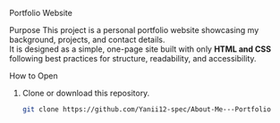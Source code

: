 Portfolio Website

Purpose
This project is a personal portfolio website showcasing my background, projects, and contact details.  
It is designed as a simple, one-page site built with only **HTML and CSS** following best practices for structure, readability, and accessibility.


How to Open
1. Clone or download this repository.  
   ```bash
   git clone https://github.com/Yanii12-spec/About-Me---Portfolio
